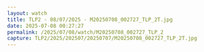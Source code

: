 ```yaml
---
layout: watch
title: TLP2 - 08/07/2025 - M20250708_002727_TLP_2T.jpg
date: 2025-07-08 00:27:27
permalink: /2025/07/08/watch/M20250708_002727_TLP_2
capture: TLP2/2025/202507/20250707/M20250708_002727_TLP_2T.jpg
---
```

